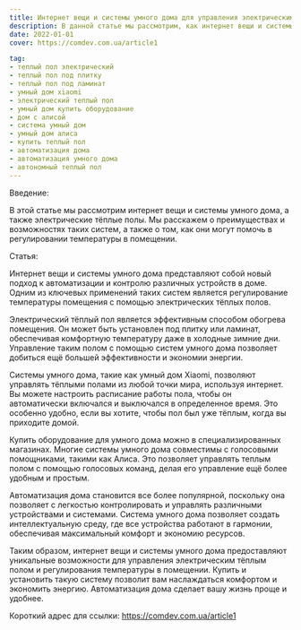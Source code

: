 ```yaml
---
title: Интернет вещи и системы умного дома для управления электрическим тёплым полом и регулирования температуры помещения
description: В данной статье мы рассмотрим, как интернет вещи и системы умного дома могут использоваться для управления электрическим тёплым полом и регулирования температуры в помещении.
date: 2022-01-01
cover: https://comdev.com.ua/article1

tag:
- теплый пол электрический
- теплый пол под плитку
- теплый пол под ламинат
- умный дом xiaomi
- электрический теплый пол
- умный дом купить оборудование
- дом с алисой
- система умный дом
- умный дом алиса
- купить теплый пол
- автоматизация дома
- автоматизация умного дома
- автономный теплый пол
---
```


Введение:

В этой статье мы рассмотрим интернет вещи и системы умного дома, а также электрические тёплые полы. Мы расскажем о преимуществах и возможностях таких систем, а также о том, как они могут помочь в регулировании температуры в помещении.

Статья:

Интернет вещи и системы умного дома представляют собой новый подход к автоматизации и контролю различных устройств в доме. Одним из ключевых применений таких систем является регулирование температуры помещения с помощью электрических тёплых полов.

Электрический тёплый пол является эффективным способом обогрева помещения. Он может быть установлен под плитку или ламинат, обеспечивая комфортную температуру даже в холодные зимние дни. Управление таким полом с помощью систем умного дома позволяет добиться ещё большей эффективности и экономии энергии.

Системы умного дома, такие как умный дом Xiaomi, позволяют управлять тёплыми полами из любой точки мира, используя интернет. Вы можете настроить расписание работы пола, чтобы он автоматически включался и выключался в определенное время. Это особенно удобно, если вы хотите, чтобы пол был уже тёплым, когда вы приходите домой.

Купить оборудование для умного дома можно в специализированных магазинах. Многие системы умного дома совместимы с голосовыми помощниками, такими как Алиса. Это позволяет управлять теплым полом с помощью голосовых команд, делая его управление ещё более удобным и простым.

Автоматизация дома становится все более популярной, поскольку она позволяет с легкостью контролировать и управлять различными устройствами и системами. Система умного дома позволяет создать интеллектуальную среду, где все устройства работают в гармонии, обеспечивая максимальный комфорт и экономию ресурсов.

Таким образом, интернет вещи и системы умного дома предоставляют уникальные возможности для управления электрическим тёплым полом и регулирования температуры в помещении. Купить и установить такую систему позволит вам наслаждаться комфортом и экономить энергию. Автоматизация дома сделает вашу жизнь проще и удобнее.

Короткий адрес для ссылки:
https://comdev.com.ua/article1